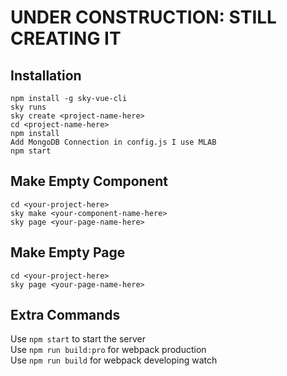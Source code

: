 # UNDER CONSTRUCTION: STILL CREATING IT
                           
## Installation

`npm install -g sky-vue-cli`<br>
`sky runs` <br>
`sky create <project-name-here>` <br>
`cd <project-name-here>` <br>
`npm install` <br>
`Add MongoDB Connection in config.js I use MLAB` <br>
`npm start` <br>

## Make Empty Component

`cd <your-project-here>` <br>
`sky make <your-component-name-here>` <br>
`sky page <your-page-name-here>` <br>

## Make Empty Page

`cd <your-project-here>` <br>
`sky page <your-page-name-here>` <br>

## Extra Commands
Use `npm start` to start the server <br>
Use `npm run build:pro` for webpack production  <br>
Use `npm run build` for webpack developing watch  <br>